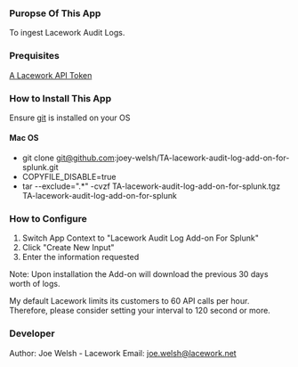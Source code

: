 ### Puropse Of This App
To ingest Lacework Audit Logs. 

### Prequisites
[A Lacework API Token](
https://support.lacework.com/hc/en-us/articles/360011403853-Generate-API-Access-Keys-and-Tokens#:~:text=To%20create%20an%20API%20key,open%20it%20in%20an%20editor)

### How to Install This App

Ensure [git](https://git-scm.com/downloads) is installed on your OS

#### Mac OS
- git clone git@github.com:joey-welsh/TA-lacework-audit-log-add-on-for-splunk.git
- COPYFILE_DISABLE=true
- tar --exclude=".*" -cvzf TA-lacework-audit-log-add-on-for-splunk.tgz TA-lacework-audit-log-add-on-for-splunk

### How to Configure
1. Switch App Context to "Lacework Audit Log Add-on For Splunk"
2. Click "Create New Input"
3. Enter the information requested

Note: Upon installation the Add-on will download the previous 30 days worth of logs.  

My default Lacework limits its customers to 60 API calls per hour.  Therefore, please consider setting your interval to 120 second or more.

### Developer
Author: Joe Welsh - Lacework
Email: joe.welsh@lacework.net
